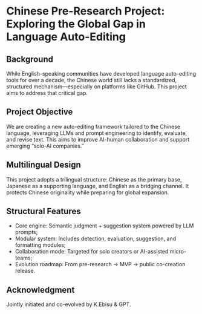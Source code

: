 # Chinese Pre-Research Project: Exploring the Global Gap in Language Auto-Editing

## Background

While English-speaking communities have developed language auto-editing tools for over a decade, the Chinese world still lacks a standardized, structured mechanism—especially on platforms like GitHub. This project aims to address that critical gap.

## Project Objective

We are creating a new auto-editing framework tailored to the Chinese language, leveraging LLMs and prompt engineering to identify, evaluate, and revise text. This aims to improve AI-human collaboration and support emerging “solo-AI companies.”

## Multilingual Design

This project adopts a trilingual structure: Chinese as the primary base, Japanese as a supporting language, and English as a bridging channel. It protects Chinese originality while preparing for global expansion.

## Structural Features

- Core engine: Semantic judgment + suggestion system powered by LLM prompts;
- Modular system: Includes detection, evaluation, suggestion, and formatting modules;
- Collaboration mode: Targeted for solo creators or AI-assisted micro-teams;
- Evolution roadmap: From pre-research → MVP → public co-creation release.

## Acknowledgment

Jointly initiated and co-evolved by K.Ebisu & GPT.